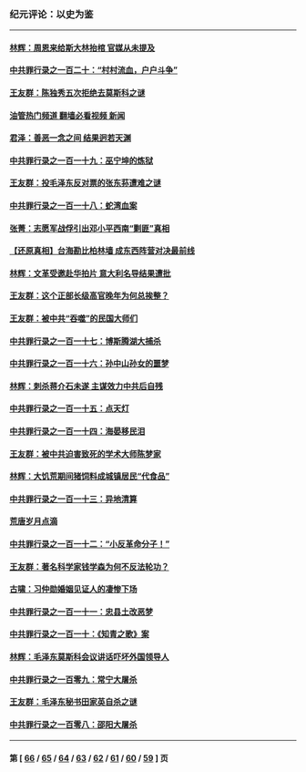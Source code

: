 ### 纪元评论：以史为鉴
---
#### [林辉：周恩来给斯大林抬棺 官媒从未提及](../../pages/nsc1028/n13961173.md?03300330) 
#### [中共罪行录之一百二十：“村村流血，户户斗争”](../../pages/nsc1028/n13959433.md?03300330) 
#### [王友群：陈独秀五次拒绝去莫斯科之谜](../../pages/nsc1028/n13957232.md?03300330) 
#### [油管热门频道 翻墙必看视频 新闻](ok?03300330)
#### [君泽：善恶一念之间 结果迥若天渊](../../pages/nsc1028/n13954961.md?03300330) 
#### [中共罪行录之一百一十九：巫宁坤的炼狱](../../pages/nsc1028/n13953203.md?03300330) 
#### [王友群：投毛泽东反对票的张东荪遭难之谜](../../pages/nsc1028/n13951901.md?03300330) 
#### [中共罪行录之一百一十八：蛇湾血案](../../pages/nsc1028/n13950784.md?03300330) 
#### [张菁：志愿军战俘引出邓小平西南“剿匪”真相](../../pages/nsc1028/n13950241.md?03300330) 
#### [【还原真相】台海勘比柏林墙 成东西阵营对决最前线](../../pages/nsc1028/n13948147.md?03300330) 
#### [林辉：文革受邀赴华拍片 意大利名导结果遭批](../../pages/nsc1028/n13945883.md?03300330) 
#### [王友群：这个正部长级高官晚年为何总挨整？](../../pages/nsc1028/n13943816.md?03300330) 
#### [王友群：被中共“吞噬”的民国大师们](../../pages/nsc1028/n13942620.md?03300330) 
#### [中共罪行录之一百一十七：博斯腾湖大捕杀](../../pages/nsc1028/n13939864.md?03300330) 
#### [中共罪行录之一百一十六：孙中山孙女的噩梦](../../pages/nsc1028/n13937214.md?03300330) 
#### [林辉：刺杀蒋介石未遂 主谋效力中共后自残](../../pages/nsc1028/n13935457.md?03300330) 
#### [中共罪行录之一百一十五：点天灯](../../pages/nsc1028/n13935336.md?03300330) 
#### [中共罪行录之一百一十四：海晏移民泪](../../pages/nsc1028/n13934634.md?03300330) 
#### [王友群：被中共迫害致死的学术大师陈梦家](../../pages/nsc1028/n13932885.md?03300330) 
#### [林辉：大饥荒期间猪饲料成城镇居民“代食品”](../../pages/nsc1028/n13933558.md?03300330) 
#### [中共罪行录之一百一十三：异地清算](../../pages/nsc1028/n13930716.md?03300330) 
#### [荒唐岁月点滴](../../pages/nsc1028/n13931451.md?03300330) 
#### [中共罪行录之一百一十二：“小反革命分子！”](../../pages/nsc1028/n13926295.md?03300330) 
#### [王友群：著名科学家钱学森为何不反法轮功？](../../pages/nsc1028/n13923607.md?03300330) 
#### [古啸：习仲勋婚姻见证人的凄惨下场](../../pages/nsc1028/n13923826.md?03300330) 
#### [中共罪行录之一百一十一：忠县土改恶梦](../../pages/nsc1028/n13923119.md?03300330) 
#### [中共罪行录之一百一十：《知青之歌》案](../../pages/nsc1028/n13920732.md?03300330) 
#### [林辉：毛泽东莫斯科会议讲话吓坏外国领导人](../../pages/nsc1028/n13917931.md?03300330) 
#### [中共罪行录之一百零九：常宁大屠杀](../../pages/nsc1028/n13917366.md?03300330) 
#### [王友群：毛泽东秘书田家英自杀之谜](../../pages/nsc1028/n13916918.md?03300330) 
#### [中共罪行录之一百零八：邵阳大屠杀](../../pages/nsc1028/n13916622.md?03300330) 

---
#### 第 [ [66](./66.md?03300330) / [65](./65.md?03300330) / [64](./64.md?03300330) / [63](./63.md?03300330) / [62](./62.md?03300330) / [61](./61.md?03300330) / [60](./60.md?03300330) / [59](./59.md?03300330) ] 页
